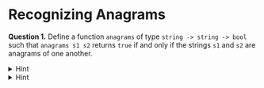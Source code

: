 # Recognizing Anagrams

**Question 1.** Define a function `anagrams`
of type `string -> string -> bool`
such that
`anagrams s1 s2` returns `true`
if and only if
the strings `s1` and `s2` are anagrams
of one another.

<details>
  <summary>Hint</summary>
  Two strings are anagrams of one another if and only if they have the
  same histogram, that is, the same number of occurrences of every character.
</details>

<details>
  <summary>Hint</summary>
  Use some of the functions in the standard library modules `String` and
  `Map`.
</details>

